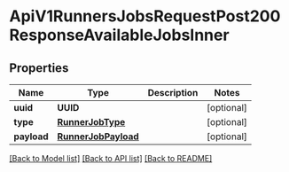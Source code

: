 # ApiV1RunnersJobsRequestPost200ResponseAvailableJobsInner

## Properties
Name | Type | Description | Notes
------------ | ------------- | ------------- | -------------
**uuid** | **UUID** |  | [optional] 
**type** | [**RunnerJobType**](RunnerJobType.md) |  | [optional] 
**payload** | [**RunnerJobPayload**](RunnerJobPayload.md) |  | [optional] 

[[Back to Model list]](../README.md#documentation-for-models) [[Back to API list]](../README.md#documentation-for-api-endpoints) [[Back to README]](../README.md)


